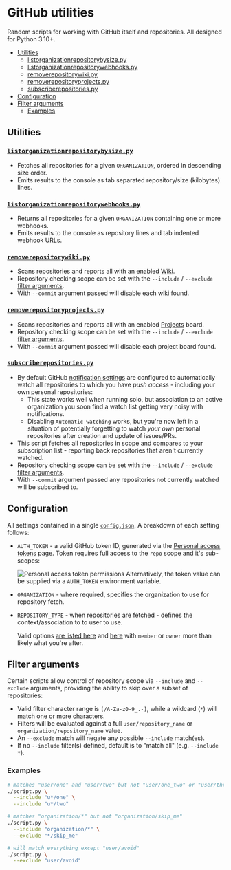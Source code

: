 # GitHub utilities

Random scripts for working with GitHub itself and repositories. All designed for Python 3.10+.

- [Utilities](#utilities)
	- [listorganizationrepositorybysize.py](#listorganizationrepositorybysizepy)
	- [listorganizationrepositorywebhooks.py](#listorganizationrepositorywebhookspy)
	- [removerepositorywiki.py](#removerepositorywikipy)
	- [removerepositoryprojects.py](#removerepositoryprojectspy)
	- [subscriberepositories.py](#subscriberepositoriespy)
- [Configuration](#configuration)
- [Filter arguments](#filter-arguments)
	- [Examples](#examples)

## Utilities

### [`listorganizationrepositorybysize.py`](listorganizationrepositorybysize.py)

- Fetches all repositories for a given `ORGANIZATION`, ordered in descending size order.
- Emits results to the console as tab separated repository/size (kilobytes) lines.

### [`listorganizationrepositorywebhooks.py`](listorganizationrepositorywebhooks.py)

- Returns all repositories for a given `ORGANIZATION` containing one or more webhooks.
- Emits results to the console as repository lines and tab indented webhook URLs.

### [`removerepositorywiki.py`](removerepositorywiki.py)

- Scans repositories and reports all with an enabled [Wiki](https://docs.github.com/en/communities/documenting-your-project-with-wikis/about-wikis).
- Repository checking scope can be set with the `--include` / `--exclude` [filter arguments](#filter-arguments).
- With `--commit` argument passed will disable each wiki found.

### [`removerepositoryprojects.py`](removerepositoryprojects.py)

- Scans repositories and reports all with an enabled [Projects](https://docs.github.com/en/github/managing-your-work-on-github/about-project-boards) board.
- Repository checking scope can be set with the `--include` / `--exclude` [filter arguments](#filter-arguments).
- With `--commit` argument passed will disable each project board found.

### [`subscriberepositories.py`](subscriberepositories.py)

- By default GitHub [notification settings](https://github.com/settings/notifications) are configured to automatically watch all repositories to which you have _push access_ - including your own personal repositories:
	- This state works well when running solo, but association to an active organization you soon find a watch list getting very noisy with notifications.
	- Disabling `Automatic watching` works, but you're now left in a situation of potentially forgetting to watch *your own* personal repositories after creation and update of issues/PRs.
- This script fetches all repositories in scope and compares to your subscription list - reporting back repositories that aren't currently watched.
- Repository checking scope can be set with the `--include` / `--exclude` [filter arguments](#filter-arguments).
- With `--commit` argument passed any repositories not currently watched will be subscribed to.

## Configuration

All settings contained in a single [`config.json`](config.json). A breakdown of each setting follows:

- `AUTH_TOKEN` - a valid GitHub token ID, generated via the [Personal access tokens](https://github.com/settings/tokens) page. Token requires full access to the `repo` scope and it's sub-scopes:

	![Personal access token permissions](https://user-images.githubusercontent.com/1818757/117104375-59b00a00-adbf-11eb-8b59-2f880aceac3f.png)
	Alternatively, the token value can be supplied via a `AUTH_TOKEN` environment variable.

- `ORGANIZATION` - where required, specifies the organization to use for repository fetch.
- `REPOSITORY_TYPE` - when repositories are fetched - defines the context/association to to user to use.

	Valid options [are listed here](https://docs.github.com/en/rest/reference/repos#list-organization-repositories) and [here](https://docs.github.com/en/rest/repos/repos#list-repositories-for-the-authenticated-user) with `member` or `owner` more than likely what you're after.

## Filter arguments

Certain scripts allow control of repository scope via `--include` and `--exclude` arguments, providing the ability to skip over a subset of repositories:

- Valid filter character range is `[/A-Za-z0-9_.-]`, while a wildcard (`*`) will match one or more characters.
- Filters will be evaluated against a full `user/repository_name` or `organization/repository_name` value.
- An `--exclude` match will negate any possible `--include` match(es).
- If no `--include` filter(s) defined, default is to "match all" (e.g. `--include *`).

### Examples

```sh
# matches "user/one" and "user/two" but not "user/one_two" or "user/three"
./script.py \
  --include "u*/one" \
  --include "u*/two"

# matches "organization/*" but not "organization/skip_me"
./script.py \
  --include "organization/*" \
  --exclude "*/skip_me"

# will match everything except "user/avoid"
./script.py \
  --exclude "user/avoid"
```
